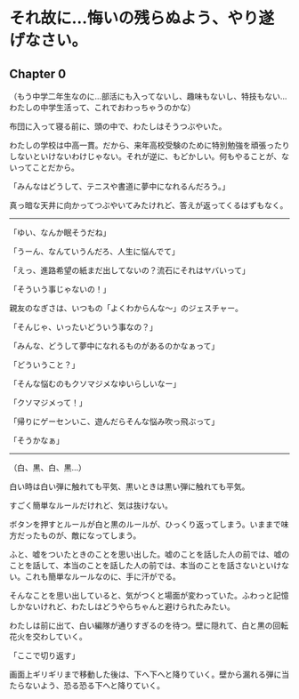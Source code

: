 <!--
斑鳩 x きらら

- キャラクター
  - 主人公：ゆい
    - 無趣味。何にも夢中になれない。部活などに忙しい他のクラスメイトがうらやましい。
      - 勉強はやっているため成績は非常によいが、外圧的な理由による。
  - 友人：なぎさ
    - ゲーセンでプライズを撮ったりプリクラ撮ったりする
      - HEYの一階で帰るタイプ
  - 斑鳩er：つばめ
    - 学校ではクールで通している。ゲーセンに行くとは思えないタイプ。
    - 生徒会に入っており、先生たちからの信頼は厚い。
    - 実は小学生の頃からほぼ毎日斑鳩をしている。ただし、EASY。
      - ところどころチェーンはまだつなぎきれない。
-->

# それ故に…悔いの残らぬよう、やり遂げなさい。

## Chapter 0

（もう中学二年生なのに…部活にも入ってないし、趣味もないし、特技もない…わたしの中学生活って、これでおわっちゃうのかな）

布団に入って寝る前に、頭の中で、わたしはそうつぶやいた。

わたしの学校は中高一貫。だから、来年高校受験のために特別勉強を頑張ったりしないといけないわけじゃない。それが逆に、もどかしい。何もやることが、ないってことだから。

「みんなはどうして、テニスや書道に夢中になれるんだろう。」

真っ暗な天井に向かってつぶやいてみたけれど、答えが返ってくるはずもなく。

***

「ゆい、なんか眠そうだね」

「うーん、なんていうんだろ、人生に悩んでて」

「えっ、進路希望の紙まだ出してないの？流石にそれはヤバいって」

「そういう事じゃないの！」

親友のなぎさは、いつもの「よくわからんな～」のジェスチャー。

「そんじゃ、いったいどういう事なの？」

「みんな、どうして夢中になれるものがあるのかなぁって」

「どういうこと？」


「そんな悩むのもクソマジメなゆいらしいなー」

「クソマジメって！」

「帰りにゲーセンいこ、遊んだらそんな悩み吹っ飛ぶって」

「そうかなぁ」


***


（白、黒、白、黒…）

白い時は白い弾に触れても平気、黒いときは黒い弾に触れても平気。

すごく簡単なルールだけれど、気は抜けない。

ボタンを押すとルールが白と黒のルールが、ひっくり返ってしまう。いままで味方だったものが、敵になってしまう。

ふと、嘘をついたときのことを思い出した。嘘のことを話した人の前では、嘘のことを話して、本当のことを話した人の前では、本当のことを話さないといけない。これも簡単なルールなのに、手に汗がでる。

そんなことを思い出していると、気がつくと場面が変わっていた。ふわっと記憶しかないけれど、わたしはどうやらちゃんと避けられたみたい。

わたしは前に出て、白い編隊が通りすぎるのを待つ。壁に隠れて、白と黒の回転花火を交わしていく。

「ここで切り返す」

画面上ギリギリまで移動した後は、下へ下へと降りていく。壁から漏れる弾に当たらないよう、恐る恐る下へと降りていく。

